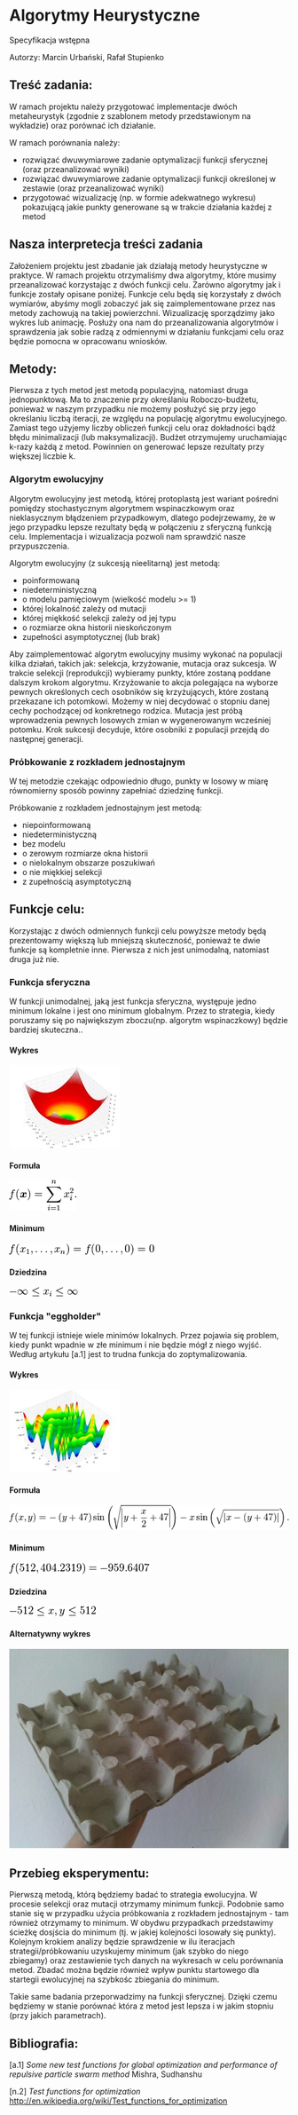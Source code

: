 Algorytmy Heurystyczne
======================
Specyfikacja wstępna

Autorzy: Marcin Urbański, Rafał Stupienko

Treść zadania:
--------------
W ramach projektu należy przygotować implementacje dwóch metaheurystyk (zgodnie z szablonem metody przedstawionym na wykładzie) oraz porównać ich działanie. 

W ramach porównania należy:

  - rozwiązać dwuwymiarowe zadanie optymalizacji funkcji sferycznej (oraz przeanalizować wyniki)
  - rozwiązać dwuwymiarowe zadanie optymalizacji funkcji określonej w zestawie (oraz przeanalizować wyniki)
  - przygotować wizualizację (np. w formie adekwatnego wykresu) pokazującą jakie punkty generowane są w trakcie działania każdej z metod

Nasza interpretecja treści zadania
----------------------------------

Założeniem projektu jest zbadanie jak działają metody heurystyczne w praktyce. W ramach projektu otrzymaliśmy dwa algorytmy, które musimy przeanalizować korzystając z dwóch funkcji celu. Zarówno algorytmy jak i funkcje zostały opisane poniżej. Funkcje celu będą się korzystały z dwóch wymiarów, abyśmy mogli zobaczyć jak się zaimplementowane przez nas metody zachowują na takiej powierzchni. Wizualizację sporządzimy jako wykres lub animację. Posłuży ona nam do przeanalizowania algorytmów i sprawdzenia jak sobie radzą z odmiennymi w działaniu funkcjami celu oraz będzie pomocna w opracowanu wniosków. 

Metody:
-------

Pierwsza z tych metod jest metodą populacyjną, natomiast druga jednopunktową. Ma to znaczenie przy określaniu Roboczo-budżetu, ponieważ w naszym przypadku nie możemy posłużyć się przy jego określaniu liczbą iteracji, ze względu na populację algorytmu ewolucyjnego. Zamiast tego użyjemy liczby obliczeń funkcji celu oraz dokładności bądź błędu minimalizacji (lub maksymalizacji). Budżet otrzymujemy uruchamiając k-razy każdą z metod. Powinnien on generować lepsze rezultaty przy większej liczbie k.

### Algorytm ewolucyjny
Algorytm ewolucyjny jest metodą, której protoplastą jest wariant pośredni pomiędzy stochastycznym algorytmem wspinaczkowym oraz nieklasycznym błądzeniem przypadkowym, dlatego podejrzewamy, że w jego przypadku lepsze rezultaty będą w połączeniu z sferyczną funkcją celu. Implementacja i wizualizacja pozwoli nam sprawdzić nasze przypuszczenia.

Algorytm ewolucyjny (z sukcesją nieelitarną) jest metodą:

  - poinformowaną
  - niedeterministyczną
  - o modelu pamięciowym (wielkość modelu >= 1)
  - której lokalność zależy od mutacji
  - której miękkość selekcji zależy od jej typu
  - o rozmiarze okna historii nieskończonym
  - zupełności asymptotycznej (lub brak)
  
Aby zaimplementować algorytm ewolucyjny musimy wykonać na populacji kilka działań, takich jak: selekcja, krzyżowanie, mutacja oraz sukcesja. W trakcie selekcji (reprodukcji) wybieramy punkty, które zostaną poddane dalszym krokom algorytmu. Krzyżowanie to akcja polegająca na wyborze pewnych określonych cech osobników się krzyżujących, które zostaną przekazane ich potomkowi. Możemy w niej decydować o stopniu danej cechy pochodzącej od konkretnego rodzica. Mutacja jest próbą wprowadzenia pewnych losowych zmian w wygenerowanym wcześniej potomku. Krok sukcesji decyduje, które osobniki z populacji przejdą do następnej generacji.

### Próbkowanie z rozkładem jednostajnym
W tej metodzie czekając odpowiednio długo, punkty w losowy w miarę równomierny sposób powinny zapełniać dziedzinę funkcji.

Próbkowanie z rozkładem jednostajnym jest metodą:
  - niepoinformowaną
  - niedeterministyczną
  - bez modelu
  - o zerowym rozmiarze okna historii
  - o nielokalnym obszarze poszukiwań
  - o nie miękkiej selekcji
  - z zupełnością asymptotyczną


Funkcje celu:
-------------
Korzystając z dwóch odmiennych funkcji celu powyższe metody będą prezentowamy większą lub mniejszą skuteczność, ponieważ te dwie funkcje są kompletnie inne. Pierwsza z nich jest unimodalną, natomiast druga już nie.

### Funkcja sferyczna
W funkcji unimodalnej, jaką jest funkcja sferyczna, występuje jedno minimum lokalne i jest ono minimum globalnym. Przez to strategia, kiedy poruszamy się po największym zboczu(np. algorytm wspinaczkowy) będzie bardziej skuteczna.. 

#### Wykres
![Funkcja sferyczna][1]

#### Formuła
![Formuła funkcji sferycznej][4]

#### Minimum
![Minimum funkcji sferycznej][2]

#### Dziedzina
![Dziedzina funkcji sferycznej][3]

### Funkcja "eggholder"
W tej funkcji istnieje wiele minimów lokalnych. Przez pojawia się problem, kiedy punkt wpadnie w złe minimum i nie będzie mógł z niego wyjść. Według artykułu [a.1] jest to trudna funkcja do zoptymalizowania. 

#### Wykres
![Funkcja eggholder][5]
#### Formuła
![Formuła funkcji eggholder][8]
#### Minimum
![Minimum funkcji eggholder][6]
#### Dziedzina
![Dziedzina funkcji eggholder][7]
#### Alternatywny wykres
![Funkcja eggholder w realnym świecie][9]


Przebieg eksperymentu:
----------------------
Pierwszą metodą, którą będziemy badać to strategia ewolucyjna. W procesie selekcji oraz mutacji otrzymamy minimum funkcji. Podobnie samo stanie się w przypadku użycia próbkowania z rozkładem jednostajnym - tam również otrzymamy to minimum. W obydwu przypadkach przedstawimy ścieżkę dosjścia do minimum (tj. w jakiej kolejności losowały się punkty). Kolejnym krokiem analizy będzie sprawdzenie w ilu iteracjach strategii/próbkowaniu uzyskujemy minimum (jak szybko do niego zbiegamy) oraz zestawienie tych danych na wykresach w celu porównania metod. Zbadać można będzie również wpływ punktu startowego dla startegii ewolucyjnej na szybkośc zbiegania do minimum.

Takie same badania przeporwadzimy na funkcji sferycznej. Dzięki czemu będziemy w stanie porównać która z metod jest lepsza i w jakim stopniu (przy jakich parametrach).

Bibliografia:
------------
[a.1] _Some new test functions for global optimization and performance of repulsive particle swarm method_ Mishra, Sudhanshu

[n.2] _Test functions for optimization_ http://en.wikipedia.org/wiki/Test_functions_for_optimization

[1]: pictures/sphere_function.jpg "Funkcja sferyczna"
[2]: pictures/sphere_minimum.png "Minimum funkcji sferycznej"
[3]: pictures/sphere_domain.png "Dziedzina funkcji sferycznej"
[4]: pictures/sphere_formula.png "Formuła funkcji sferycznej"

[5]: pictures/eggholder_function.jpg "Funkcja eggholder"
[6]: pictures/eggholder_minimum.png "Minimum funkcji eggholder"
[7]: pictures/eggholder_domain.png "Dziedzina funkcji eggholder"
[8]: pictures/eggholder_formula.png "Formuła funkcji eggholder"
[9]: pictures/eggholder_real.jpg "Funkcja eggholder w realnym świecie"